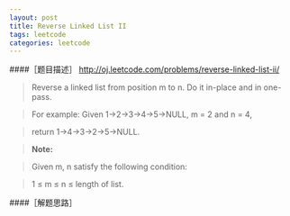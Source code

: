 ```yaml
---
layout: post
title: Reverse Linked List II
tags: leetcode
categories: leetcode
---
```

####［题目描述］
<http://oj.leetcode.com/problems/reverse-linked-list-ii/>
>Reverse a linked list from position m to n. Do it in-place and in one-pass.

>For example:
>Given 1->2->3->4->5->NULL, m = 2 and n = 4,

>return 1->4->3->2->5->NULL.

>**Note:**

>Given m, n satisfy the following condition:

>1 ≤ m ≤ n ≤ length of list.

####［解题思路］
